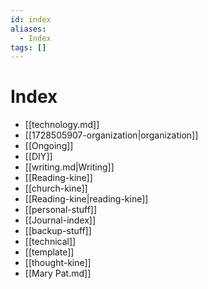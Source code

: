 ```yaml
---
id: index
aliases:
  - Index
tags: []
---
```



# Index

- [[technology.md]]
- [[1728505907-organization|organization]]
- [[Ongoing]]
- [[DIY]]
- [[writing.md|Writing]]
- [[Reading-kine]]
- [[church-kine]]
- [[Reading-kine|reading-kine]]
- [[personal-stuff]]
- [[Journal-index]]
- [[backup-stuff]]
- [[technical]]
- [[template]]
- [[thought-kine]]
- [[Mary Pat.md]]

